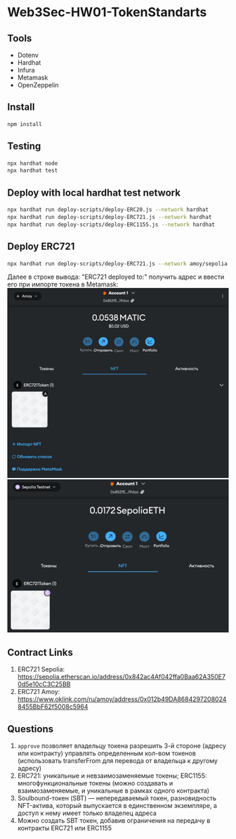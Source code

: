 # Web3Sec-HW01-TokenStandarts

## Tools
- Dotenv
- Hardhat
- Infura
- Metamask
- OpenZeppelin

## Install
```bash
npm install
```

## Testing
```bash
npx hardhat node
npx hardhat test
```

## Deploy with local hardhat test network
```bash
npx hardhat run deploy-scripts/deploy-ERC20.js --network hardhat
npx hardhat run deploy-scripts/deploy-ERC721.js --network hardhat
npx hardhat run deploy-scripts/deploy-ERC1155.js --network hardhat
```

## Deploy ERC721
```bash
npx hardhat run deploy-scripts/deploy-ERC721.js --network amoy/sepolia
```
Далее в строке вывода: "ERC721 deployed to:" получить адрес и ввести его при импорте токена в Metamask:
![скрин из кошелька](https://github.com/kseniag03/Web3Sec-HW01-TokenStandarts/blob/master/metadata/721-nft-metamask.jpg)
![скрин из кошелька](https://github.com/kseniag03/Web3Sec-HW01-TokenStandarts/blob/master/metadata/721-nft-metamask-sepolia.jpg)

## Contract Links
1. ERC721 Sepolia: https://sepolia.etherscan.io/address/0x842ac4Af042ffa0Baa62A350E70d5e10cC3C25BB
2. ERC721 Amoy: https://www.oklink.com/ru/amoy/address/0x012b49DA86842972080248455BbF62f5008c5964

## Questions
1. ```approve``` позволяет владельцу токена разрешить 3-й стороне (адресу или контракту) управлять определенным кол-вом токенов (использовать transferFrom для перевода от владельца к другому адресу)
2. ERC721: уникальные и невзаимозаменяемые токены; ERC1155: многофункциональные токены (можно создавать и взаимозаменяемые, и уникальные в рамках одного контракта)
3. Soulbound-токен (SBT) — непередаваемый токен, разновидность NFT-актива, который выпускается в единственном экземпляре, а доступ к нему имеет только владелец адреса
4. Можно создать SBT токен, добавив ограничения на передачу в контракты ERC721 или ERC1155